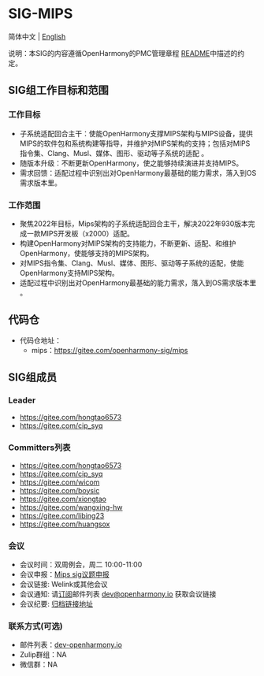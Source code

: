 # SIG-MIPS

简体中文 | [English](./sig_mips.md)

说明：本SIG的内容遵循OpenHarmony的PMC管理章程 [README](/zh/pmc.md)中描述的约定。

## SIG组工作目标和范围

### 工作目标
- 子系统适配回合主干：使能OpenHarmony支撑MIPS架构与MIPS设备，提供MIPS的软件包和系统构建等指导，并维护对MIPS架构的支持；包括对MIPS指令集、Clang、Musl、媒体、图形、驱动等子系统的适配 。
- 随版本升级：不断更新OpenHarmony，使之能够持续演进并支持MIPS。
- 需求回馈：适配过程中识别出对OpenHarmony最基础的能力需求，落入到OS需求版本里。

### 工作范围

- 聚焦2022年目标，Mips架构的子系统适配回合主干，解决2022年930版本完成一款MIPS开发板（x2000）适配。
- 构建OpenHarmony对MIPS架构的支持能力，不断更新、适配、和维护OpenHarmony，使能够支持的MIPS架构。
- 对MIPS指令集、Clang、Musl、媒体、图形、驱动等子系统的适配，使能OpenHarmony支持MIPS架构。
- 适配过程中识别出对OpenHarmony最基础的能力需求，落入到OS需求版本里 。

## 代码仓
- 代码仓地址：
  - mips：https://gitee.com/openharmony-sig/mips

## SIG组成员

### Leader
- https://gitee.com/hongtao6573
- https://gitee.com/cip_syq

### Committers列表
- https://gitee.com/hongtao6573
- https://gitee.com/cip_syq
- https://gitee.com/wicom
- https://gitee.com/boysic
- https://gitee.com/xiongtao
- https://gitee.com/wangxing-hw
- https://gitee.com/libing23
- https://gitee.com/huangsox

### 会议
 - 会议时间：双周例会，周二 10:00-11:00
 - 会议申报：[Mips sig议题申报](https://shimo.im/sheets/zdkyB7Bp08fWReA6/oV2x9/)
 - 会议链接: Welink或其他会议
 - 会议通知: 请[订阅](https://lists.openatom.io/postorius/lists/dev.openharmony.io)邮件列表 dev@openharmony.io 获取会议链接
 - 会议纪要: [归档链接地址](https://gitee.com/openharmony-sig/sig-content/tree/master/mips/meetings)

### 联系方式(可选)

- 邮件列表：[dev-openharmony.io](https://lists.openatom.io/postorius/lists/dev.openharmony.io)
- Zulip群组：NA
- 微信群：NA
